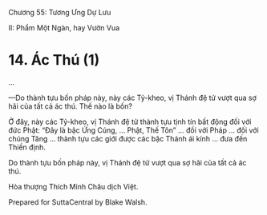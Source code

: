  

Chương 55: Tương Ưng Dự Lưu

II: Phẩm Một Ngàn, hay Vườn Vua

# 14\. Ác Thú (1)

…

—Do thành tựu bốn pháp này, này các Tỷ-kheo, vị Thánh đệ tử vượt qua sợ hãi của tất cả ác thú. Thế nào là bốn?

Ở đây, này các Tỷ-kheo, vị Thánh đệ tử thành tựu tịnh tín bất động đối với đức Phật: “Ðây là bậc Ứng Cúng, … Phật, Thế Tôn” … đối với Pháp … đối với chúng Tăng … thành tựu các giới được các bậc Thánh ái kính … đưa đến Thiền định.

Do thành tựu bốn pháp này, vị Thánh đệ tử vượt qua sợ hãi của tất cả ác thú.

Hòa thượng Thích Minh Châu dịch Việt.

Prepared for SuttaCentral by Blake Walsh.